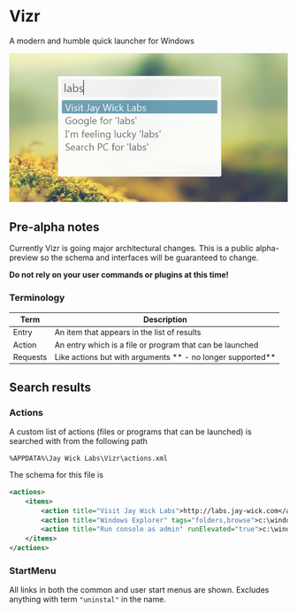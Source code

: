 Vizr
====

A modern and humble quick launcher for Windows

![Searching 'labs' in Vizr](Preview.png)

## Pre-alpha notes
Currently Vizr is going major architectural changes.
This is a public alpha-preview so the schema and interfaces will be guaranteed to change.

**Do not rely on your user commands or plugins at this time!**

### Terminology

| Term | Description |
|------|-------------|
| Entry | An item that appears in the list of results |
| Action | An entry which is a file or program that can be launched |
| Requests | Like actions but with arguments ** - no longer supported** |

## Search results

### Actions
A custom list of actions (files or programs that can be launched) is searched with from the following path

    %APPDATA%\Jay Wick Labs\Vizr\actions.xml

The schema for this file is

```xml
<actions>
	<items>
		<action title="Visit Jay Wick Labs">http://labs.jay-wick.com</action>
		<action title="Windows Explorer" tags="folders,browse">c:\windows\explorer.exe</action>
		<action title="Run console as admin" runElevated="true">c:\windows\system32\cmd.exe</action>
	</items>
</actions>
```

### StartMenu

All links in both the common and user start menus are shown. Excludes anything with term `"uninstal"` in the name.
